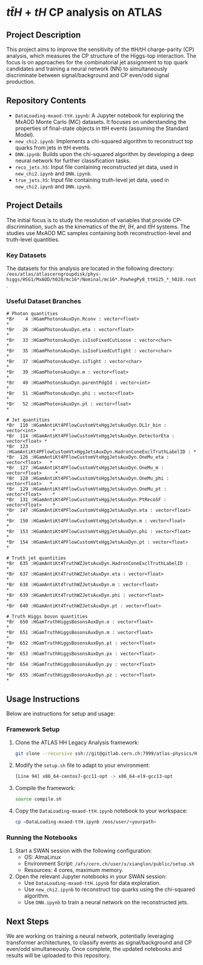 # $t\bar{t}H+tH$ CP analysis on ATLAS

## Project Description
This project aims to improve the sensitivity of the ttH/tH charge-parity (CP) analysis, which measures the CP structure of the Higgs-top interaction. The focus is on approaches for the combinatorial jet assignment to top quark candidates and training a neural network (NN) to simultaneously discriminate between signal/background and CP even/odd signal production.

## Repository Contents
- `DataLoading-mxaod-ttH.ipynb`: A Jupyter notebook for exploring the MxAOD Monte Carlo (MC) datasets. It focuses on understanding the properties of final-state objects in ttH events (assuming the Standard Model).
- `new_chi2.ipynb`: Implements a chi-squared algorithm to reconstruct top quarks from jets in ttH events.
- `DNN.ipynb`: Builds upon the chi-squared algorithm by developing a deep neural network for further classification tasks.
- `reco_jets.h5`: Input file containing reconstructed jet data, used in `new_chi2.ipynb` and `DNN.ipynb`.
- `true_jets.h5`: Input file containing truth-level jet data, used in `new_chi2.ipynb` and `DNN.ipynb`.

## Project Details
The initial focus is to study the resolution of variables that provide CP-discrimination, such as the kinematics of the $tH$, $\bar{t}H$, and $t\bar{t}H$ systems. The studies use MxAOD MC samples containing both reconstruction-level and truth-level quantities. 

### Key Datasets
The datasets for this analysis are located in the following directory: `/eos/atlas/atlascerngroupdisk/phys-higgs/HSG1/MxAOD/h028/mc16*/Nominal/mc16*.PowhegPy8_ttH125_*_h028.root`.

### Useful Dataset Branches
```
# Photon quantities
*Br    4 :HGamPhotonsAuxDyn.Rconv : vector<float>                            * 
*Br   26 :HGamPhotonsAuxDyn.eta : vector<float>                              *
*Br   33 :HGamPhotonsAuxDyn.isIsoFixedCutLoose : vector<char>                *
*Br   35 :HGamPhotonsAuxDyn.isIsoFixedCutTight : vector<char>                *
*Br   37 :HGamPhotonsAuxDyn.isTight : vector<char>                           *
*Br   39 :HGamPhotonsAuxDyn.m : vector<float>                                *
*Br   49 :HGamPhotonsAuxDyn.parentPdgId : vector<int>                        *
*Br   51 :HGamPhotonsAuxDyn.phi : vector<float>                              *
*Br   52 :HGamPhotonsAuxDyn.pt : vector<float>                               *

# Jet quantities
*Br  110 :HGamAntiKt4PFlowCustomVtxHggJetsAuxDyn.DL1r_bin : vector<int>      *
*Br  114 :HGamAntiKt4PFlowCustomVtxHggJetsAuxDyn.DetectorEta : vector<float> *
*Br  123 :HGamAntiKt4PFlowCustomVtxHggJetsAuxDyn.HadronConeExclTruthLabelID : *
*Br  126 :HGamAntiKt4PFlowCustomVtxHggJetsAuxDyn.OneMu_eta : vector<float>   *
*Br  127 :HGamAntiKt4PFlowCustomVtxHggJetsAuxDyn.OneMu_m : vector<float>     *
*Br  128 :HGamAntiKt4PFlowCustomVtxHggJetsAuxDyn.OneMu_phi : vector<float>   *
*Br  129 :HGamAntiKt4PFlowCustomVtxHggJetsAuxDyn.OneMu_pt : vector<float>    *
*Br  131 :HGamAntiKt4PFlowCustomVtxHggJetsAuxDyn.PtRecoSF : vector<float>    *
*Br  147 :HGamAntiKt4PFlowCustomVtxHggJetsAuxDyn.eta : vector<float>         *
*Br  150 :HGamAntiKt4PFlowCustomVtxHggJetsAuxDyn.m : vector<float>           *
*Br  153 :HGamAntiKt4PFlowCustomVtxHggJetsAuxDyn.phi : vector<float>         *
*Br  154 :HGamAntiKt4PFlowCustomVtxHggJetsAuxDyn.pt : vector<float>          *

# Truth jet quantities 
*Br  635 :HGamAntiKt4TruthWZJetsAuxDyn.HadronConeExclTruthLabelID :          *
*Br  637 :HGamAntiKt4TruthWZJetsAuxDyn.eta : vector<float>                   *
*Br  638 :HGamAntiKt4TruthWZJetsAuxDyn.m : vector<float>                     *
*Br  639 :HGamAntiKt4TruthWZJetsAuxDyn.phi : vector<float>                   *
*Br  640 :HGamAntiKt4TruthWZJetsAuxDyn.pt : vector<float>   

# Truth Higgs boson quantities
*Br  650 :HGamTruthHiggsBosonsAuxDyn.e : vector<float>                       *
*Br  651 :HGamTruthHiggsBosonsAuxDyn.m : vector<float>                       *
*Br  652 :HGamTruthHiggsBosonsAuxDyn.pt : vector<float>                      *
*Br  653 :HGamTruthHiggsBosonsAuxDyn.px : vector<float>                      *
*Br  654 :HGamTruthHiggsBosonsAuxDyn.py : vector<float>                      *
*Br  655 :HGamTruthHiggsBosonsAuxDyn.pz : vector<float>                      *
```

## Usage Instructions
Below are instructions for setup and usage:

### Framework Setup
1. Clone the ATLAS HH Legacy Analysis framework:
    ```bash
    git clone --recursive ssh://git@gitlab.cern.ch:7999/atlas-physics/HDBS/DiHiggs/yybb/hh_legacy_analysis/HH_Legacy_analysis_code.git
    ```
2. Modify the `setup.sh` file to adapt to your environment:
    ```bash
    [Line 94] x86_64-centos7-gcc11-opt -> x86_64-el9-gcc13-opt
    ```
3. Compile the framework:
    ```bash
    source compile.sh
    ```
4. Copy the `DataLoading-mxaod-ttH.ipynb` notebook to your workspace:
    ```bash
    cp ~DataLoading-mxaod-ttH.ipynb /eos/user/<yourpath>
    ```

### Running the Notebooks
1. Start a SWAN session with the following configuration:
    - OS: AlmaLinux
    - Environment Script: `/afs/cern.ch/user/x/xianglon/public/setup.sh`
    - Resources: 4 cores, maximum memory.
2. Open the relevant Jupyter notebooks in your SWAN session:
    - Use `DataLoading-mxaod-ttH.ipynb` for data exploration.
    - Use `new_chi2.ipynb` to reconstruct top quarks using the chi-squared algorithm.
    - Use `DNN.ipynb` to train a neural network on the reconstructed jets.

## Next Steps
We are working on training a neural network, potentially leveraging transformer architectures, to classify events as signal/background and CP even/odd simultaneously. Once complete, the updated notebooks and results will be uploaded to this repository.